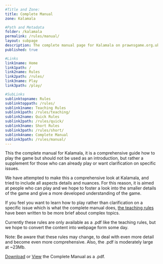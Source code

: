 ```yaml
---
#Title and Zone:
title: Complete Manual
zone: Kalamala

#Path and Metadata
folder: /kalamala
permalink: /rules/manual/
layout: subpage
description: The complete manual page for Kalamala on prawnsgame.org.uk, which is a comprehensive guide how to play the abstract strategy board game Kalamala. These rules are excellent for detail, but they are rather long.
published: true

#Links
link1name: Home
link1path: /
link2name: Rules
link2path: /rules/
link3name: Play
link3path: /play/

#SubLinks
sublinktopname: Rules
sublinktoppath: /rules/
sublink1name: Teaching Rules
sublink1path: /rules/teaching/
sublink2name: Quick Rules
sublink2path: /rules/quick/
sublink3name: Short Rules
sublink3path: /rules/short/
sublink4name: Complete Manual
sublink3path: /rules/manual/
---
```


This the complete manual for Kalamala, it is a comprehensive guide how to play the game but should not be used as an introduction, but rather a supplement for those who can already play or want clarification on specific issues.

We have attempted to make this a comprehensive look at Kalamala, and tried to include all aspects details and nuances. For this reason, it is aimed at people who can play and we hope to foster a look into the smaller details of the game and give a more developed understanding of the game.

If you feel you want to learn how to play rather than clarification on a specific issue which is what the complete manual does, [the teaching rules](/kalamala/rules/teaching/) have been written to be more brief about complex topics.

Currently these rules are only available as a .pdf like the teaching rules, but we hope to convert the content into webpage form some day.

Note: Be aware that these rules may change, to deal with even more detail and become even more comprehensive. Also, the .pdf is moderately large at ~23Mb.

<a href="{{ site.baseurl }}/files/kalamala/TheCompleteManualforKalamala.pdf" download="TheCompleteManualforKalamala.pdf">Download</a> or <a href="{{ site.baseurl }}/files/kalamala/TheCompleteManualforKalamala.pdf">View</a> the Complete Manual as a .pdf.
